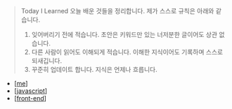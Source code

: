 > Today I Learned
> 오늘 배운 것들을 정리합니다.
> 제가 스스로 규칙은 아래와 같습니다.
>
> 1. 잊어버리기 전에 적습니다. 초안은 키워드만 있는 너저분한 글이어도 상관 없습니다.
> 2. 다른 사람이 읽어도 이해되게 적습니다. 이해한 지식이어도 기록하며 스스로 되새깁니다.
> 3. 꾸준히 업데이트 합니다. 지식은 언제나 흐릅니다.

- [[me]]
- [[javascript]]
- [[front-end]]

[//begin]: # "Autogenerated link references for markdown compatibility"
[me]: me "me"
[javascript]: docs/javascript/javascript "javascript"
[front-end]: docs/front-end/front-end "front end"
[//end]: # "Autogenerated link references"
